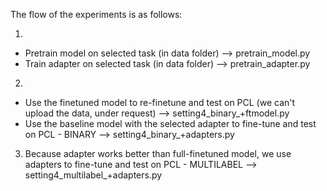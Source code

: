 The flow of the experiments is as follows:

1.
- Pretrain model on selected task (in data folder) --> pretrain_model.py
- Train adapter on selected task (in data folder) --> pretrain_adapter.py

2. 
- Use the finetuned model to re-finetune and test on PCL (we can't upload the data, under request)  --> setting4_binary_+ftmodel.py
- Use the baseline model with the selected adapter to fine-tune and test on PCL - BINARY --> setting4_binary_+adapters.py

3. Because adapter works better than full-finetuned model, we use adapters to fine-tune and test on PCL - MULTILABEL --> setting4_multilabel_+adapters.py

